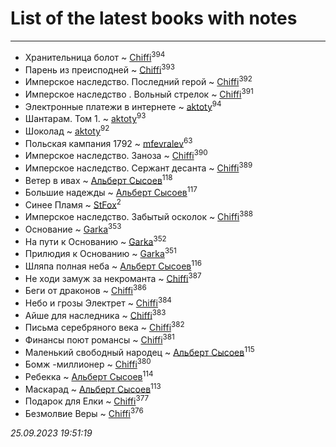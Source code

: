 # List of the latest books with notes
---

* Хранительница болот ~ [Chiffi](users/105/105831994080785626680-google)<sup>394</sup>
* Парень из преисподней ~ [Chiffi](users/105/105831994080785626680-google)<sup>393</sup>
* Имперское наследство. Последний герой ~ [Chiffi](users/105/105831994080785626680-google)<sup>392</sup>
* Имперское наследство . Вольный стрелок ~ [Chiffi](users/105/105831994080785626680-google)<sup>391</sup>
* Электронные платежи в интернете ~ [aktoty](users/275/275766107-vkontakte)<sup>94</sup>
* Шантарам. Том 1. ~ [aktoty](users/275/275766107-vkontakte)<sup>93</sup>
* Шоколад ~ [aktoty](users/275/275766107-vkontakte)<sup>92</sup>
* Польская кампания 1792 ~ [mfevralev](users/140/140966150-vkontakte)<sup>63</sup>
* Имперское наследство. Заноза ~ [Chiffi](users/105/105831994080785626680-google)<sup>390</sup>
* Имперское наследство. Сержант десанта ~ [Chiffi](users/105/105831994080785626680-google)<sup>389</sup>
* Ветер в ивах ~ [Альберт Сысоев](users/474/47446642-vkontakte)<sup>118</sup>
* Большие надежды ~ [Альберт Сысоев](users/474/47446642-vkontakte)<sup>117</sup>
* Синее Пламя ~ [StFox](users/108/10824953-yandex)<sup>2</sup>
* Имперское наследство. Забытый осколок ~ [Chiffi](users/105/105831994080785626680-google)<sup>388</sup>
* Основание ~ [Garka](users/115/115753719718250012620-google)<sup>353</sup>
* На пути к Основанию ~ [Garka](users/115/115753719718250012620-google)<sup>352</sup>
* Прилюдия к Основанию ~ [Garka](users/115/115753719718250012620-google)<sup>351</sup>
* Шляпа полная неба ~ [Альберт Сысоев](users/474/47446642-vkontakte)<sup>116</sup>
* Не ходи замуж за некроманта ~ [Chiffi](users/105/105831994080785626680-google)<sup>387</sup>
* Беги от драконов ~ [Chiffi](users/105/105831994080785626680-google)<sup>386</sup>
* Небо и грозы Электрет ~ [Chiffi](users/105/105831994080785626680-google)<sup>384</sup>
* Айше для наследника ~ [Chiffi](users/105/105831994080785626680-google)<sup>383</sup>
* Письма серебряного века ~ [Chiffi](users/105/105831994080785626680-google)<sup>382</sup>
* Финансы поют романсы ~ [Chiffi](users/105/105831994080785626680-google)<sup>381</sup>
* Маленький свободный народец ~ [Альберт Сысоев](users/474/47446642-vkontakte)<sup>115</sup>
* Бомж -миллионер ~ [Chiffi](users/105/105831994080785626680-google)<sup>380</sup>
* Ребекка ~ [Альберт Сысоев](users/474/47446642-vkontakte)<sup>114</sup>
* Маскарад ~ [Альберт Сысоев](users/474/47446642-vkontakte)<sup>113</sup>
* Подарок для Елки ~ [Chiffi](users/105/105831994080785626680-google)<sup>377</sup>
* Безмолвие Веры ~ [Chiffi](users/105/105831994080785626680-google)<sup>376</sup>


_25.09.2023 19:51:19_
